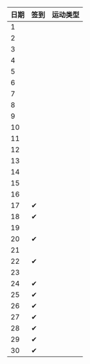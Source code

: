 日期|签到|运动类型
:---------------|:---------------|:---------------
1| | |
2| | |
3| | |
4| | |
5| | |
6| | |
7| | |
8| | |
9| | |
10| | |
11| | |
12| | |
13| | |
14| | |
15| | |
16| | |
17|✔| |
18| ✔| |
19| | |
20| ✔| |
21| | |
22|✔ | |
23| | |
24|✔| |
25|✔| |
26|✔| |
27|✔| |
28|✔| |
29|✔| |
30|✔| |
